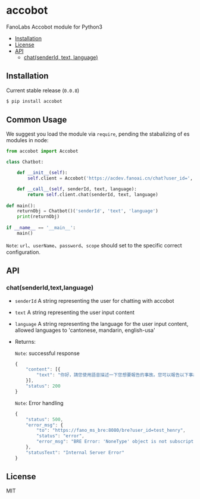 accobot
==========

FanoLabs Accobot module for Python3

<!-- TOC -->

- [Installation](#installation)
- [License](#license)
- [API](#api)
    - [chat(senderId, text, language)](#chat(senderId,text,language))


<!-- /TOC -->

## Installation

Current stable release (`0.0.8`)

```sh
$ pip install accobot
```

## Common Usage
We suggest you load the module via `require`, pending the stabalizing of es modules in node:
```python
from accobot import Accobot

class Chatbot:

    def __init__(self):
        self.client = Accobot('https://acdev.fanoai.cn/chat?user_id=', 'xxx@fano.ai', 'xxxxxx', 'xxx')

    def __call__(self, senderId, text, language):
        return self.client.chat(senderId, text, language)
 
def main():
    returnObj = Chatbot()('senderId', 'text', 'language')
    print(returnObj)
 
if __name__ == '__main__':
    main()
```

`Note`: `url`、`userName`、`password`、`scope` should set to the specific correct configuration.

## API

### chat(senderId,text,language)

- `senderId` A string representing the user for chatting with accobot
- `text` A string representing the user input content 
- `language` A string representing the language for the user input content, allowed languages to 'cantonese, mandarin, english-usa'
- Returns: 

    `Note`: successful response
    ```js
    {
        "content": [{
            "text": "你好，請您使用語音描述一下您想要報告的事故。您可以報告以下事故類型：水管爆裂，車輛故障，山泥傾瀉，洪水泛濫，塌樹，氣體洩漏，緊急維修以及交通事故。(例如: xxx路口因為交通意外，道路嚴重阻塞。）"
        }],
        "status": 200
    }
    ```

    `Note`: Error handling
    ```js
    {
        "status": 500,
        "error_msg": {
            "to": "https://fano_ms_bre:8080/bre?user_id=test_henry",
            "status": "error",
            "error_msg": "BRE Error: 'NoneType' object is not subscriptable"
        },
        "statusText": "Internal Server Error"
    }
    ```

## License

MIT